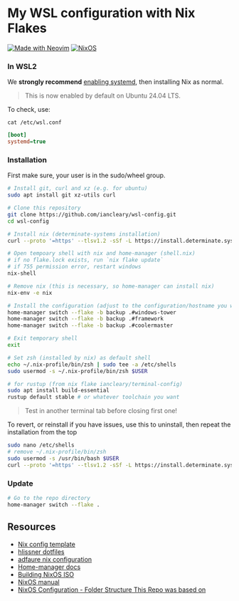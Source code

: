 # My WSL configuration with Nix Flakes

[![Made with Neovim](https://img.shields.io/badge/Made%20with-Neovim-green&?style=flat&logo=neovim)](https://neovim.io)
[![NixOS](https://img.shields.io/badge/NixOS-24.05-blue?style=flat&logo=nixos&logoColor=white)](https://nixos.org)

### In WSL2

We **strongly recommend** [enabling systemd](https://ubuntu.com/blog/ubuntu-wsl-enable-systemd), then installing Nix as normal.

> This is now enabled by default on Ubuntu 24.04 LTS.

To check, use:

`cat /etc/wsl.conf`

```ini
[boot]
systemd=true
```

### Installation

First make sure, your user is in the sudo/wheel group.

```bash
# Install git, curl and xz (e.g. for ubuntu)
sudo apt install git xz-utils curl

# Clone this repository
git clone https://github.com/iancleary/wsl-config.git
cd wsl-config

# Install nix (determinate-systems installation)
curl --proto '=https' --tlsv1.2 -sSf -L https://install.determinate.systems/nix | sh -s -- install

# Open tempoary shell with nix and home-manager (shell.nix)
# if no flake.lock exists, run `nix flake update`
# if 755 permission error, restart windows
nix-shell

# Remove nix (this is necessary, so home-manager can install nix)
nix-env -e nix

# Install the configuration (adjust to the configuration/hostname you want to use )
home-manager switch --flake -b backup .#windows-tower
home-manager switch --flake -b backup .#framework
home-manager switch --flake -b backup .#coolermaster

# Exit temporary shell
exit

# Set zsh (installed by nix) as default shell
echo ~/.nix-profile/bin/zsh | sudo tee -a /etc/shells
sudo usermod -s ~/.nix-profile/bin/zsh $USER

# for rustup (from nix flake iancleary/terminal-config)
sudo apt install build-essential
rustup default stable # or whatever toolchain you want
```

> Test in another terminal tab before closing first one!

To revert, or reinstall if you have issues, use this to uninstall, then repeat the installation from the top

```bash
sudo nano /etc/shells
# remove ~/.nix-profile/bin/zsh
sudo usermod -s /usr/bin/bash $USER
curl --proto '=https' --tlsv1.2 -sSf -L https://install.determinate.systems/nix | sh -s -- uninstall
```

### Update

```bash
# Go to the repo directory
home-manager switch --flake .
```

## Resources

- [Nix config template](https://github.com/Misterio77/nix-starter-configs)
- [hlissner dotfiles](https://github.com/hlissner/dotfiles)
- [adfaure nix configuration](https://github.com/adfaure/nix_configuration)
- [Home-manager docs](https://nix-community.github.io/home-manager/index.html#ch-nix-flakes)
- [Building NixOS ISO](https://ash64.eu/2022/03/08/custom-nixos-isos/)
- [NixOS manual](https://nixos.org/manual/nix/stable)
- [NixOS Configuration - Folder Structure This Repo was based on](https://github.com/LongerHV/nixos-configuration/tree/3d9baf05bc1bc34e2b9137a475db123e84b7aec5)
